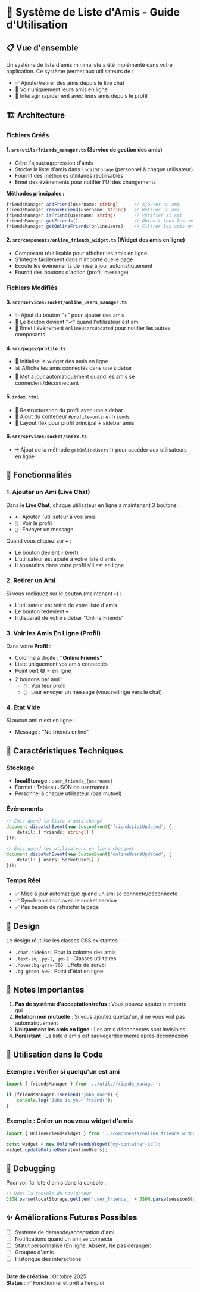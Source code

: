 # 🎉 Système de Liste d'Amis - Guide d'Utilisation

## 📋 Vue d'ensemble

Un système de liste d'amis minimaliste a été implémenté dans votre application. Ce système permet aux utilisateurs de :
- ✅ Ajouter/retirer des amis depuis le live chat
- 👀 Voir uniquement leurs amis en ligne
- 💬 Interagir rapidement avec leurs amis depuis le profil

## 🏗️ Architecture

### Fichiers Créés

#### 1. **`src/utils/friends_manager.ts`** (Service de gestion des amis)
- Gère l'ajout/suppression d'amis
- Stocke la liste d'amis dans `localStorage` (personnel à chaque utilisateur)
- Fournit des méthodes utilitaires réutilisables
- Émet des événements pour notifier l'UI des changements

**Méthodes principales :**
```typescript
friendsManager.addFriend(username: string)      // Ajouter un ami
friendsManager.removeFriend(username: string)   // Retirer un ami
friendsManager.isFriend(username: string)       // Vérifier si ami
friendsManager.getFriends()                     // Obtenir tous les amis
friendsManager.getOnlineFriends(onlineUsers)    // Filtrer les amis en ligne
```

#### 2. **`src/components/online_friends_widget.ts`** (Widget des amis en ligne)
- Composant réutilisable pour afficher les amis en ligne
- S'intègre facilement dans n'importe quelle page
- Écoute les événements de mise à jour automatiquement
- Fournit des boutons d'action (profil, message)

### Fichiers Modifiés

#### 3. **`src/services/socket/online_users_manager.ts`**
- ✨ Ajout du bouton "+" pour ajouter des amis
- 🔄 Le bouton devient "✓" quand l'utilisateur est ami
- 📡 Émet l'événement `onlineUsersUpdated` pour notifier les autres composants

#### 4. **`src/pages/profile.ts`**
- 🎯 Initialise le widget des amis en ligne
- 📊 Affiche les amis connectés dans une sidebar
- 🔄 Met à jour automatiquement quand les amis se connectent/déconnectent

#### 5. **`index.html`**
- 📐 Restructuration du profil avec une sidebar
- 🎨 Ajout du conteneur `#profile-online-friends`
- 💪 Layout flex pour profil principal + sidebar amis

#### 6. **`src/services/socket/index.ts`**
- ➕ Ajout de la méthode `getOnlineUsers()` pour accéder aux utilisateurs en ligne

## 🎯 Fonctionnalités

### 1. Ajouter un Ami (Live Chat)

Dans le **Live Chat**, chaque utilisateur en ligne a maintenant 3 boutons :
- **`+`** : Ajouter l'utilisateur à vos amis
- **`👤`** : Voir le profil
- **`💬`** : Envoyer un message

Quand vous cliquez sur **`+`** :
- Le bouton devient **`✓`** (vert)
- L'utilisateur est ajouté à votre liste d'amis
- Il apparaîtra dans votre profil s'il est en ligne

### 2. Retirer un Ami

Si vous recliquez sur le bouton (maintenant **`✓`**) :
- L'utilisateur est retiré de votre liste d'amis
- Le bouton redevient **`+`**
- Il disparaît de votre sidebar "Online Friends"

### 3. Voir les Amis En Ligne (Profil)

Dans votre **Profil** :
- Colonne à droite : **"Online Friends"**
- Liste uniquement vos amis connectés
- Point vert 🟢 = en ligne
- 2 boutons par ami :
  - **`👤`** : Voir leur profil
  - **`💬`** : Leur envoyer un message (vous redirige vers le chat)

### 4. État Vide

Si aucun ami n'est en ligne :
- Message : "No friends online"

## 🔧 Caractéristiques Techniques

### Stockage
- **localStorage** : `user_friends_{username}`
- Format : Tableau JSON de usernames
- Personnel à chaque utilisateur (pas mutuel)

### Événements
```typescript
// Émis quand la liste d'amis change
document.dispatchEvent(new CustomEvent('friendsListUpdated', {
    detail: { friends: string[] }
}));

// Émis quand les utilisateurs en ligne changent
document.dispatchEvent(new CustomEvent('onlineUsersUpdated', {
    detail: { users: SocketUser[] }
}));
```

### Temps Réel
- ✅ Mise à jour automatique quand un ami se connecte/déconnecte
- ✅ Synchronisation avec le socket service
- ✅ Pas besoin de rafraîchir la page

## 🎨 Design

Le design réutilise les classes CSS existantes :
- `.chat-sidebar` : Pour la colonne des amis
- `.text-sm`, `.py-2`, `.px-2` : Classes utilitaires
- `.hover:bg-gray-700` : Effets de survol
- `.bg-green-500` : Point d'état en ligne

## 📝 Notes Importantes

1. **Pas de système d'acceptation/refus** : Vous pouvez ajouter n'importe qui
2. **Relation non mutuelle** : Si vous ajoutez quelqu'un, il ne vous voit pas automatiquement
3. **Uniquement les amis en ligne** : Les amis déconnectés sont invisibles
4. **Persistant** : La liste d'amis est sauvegardée même après déconnexion

## 🚀 Utilisation dans le Code

### Exemple : Vérifier si quelqu'un est ami
```typescript
import { friendsManager } from '../utils/friends_manager';

if (friendsManager.isFriend('john_doe')) {
    console.log('John is your friend!');
}
```

### Exemple : Créer un nouveau widget d'amis
```typescript
import { OnlineFriendsWidget } from '../components/online_friends_widget';

const widget = new OnlineFriendsWidget('my-container-id');
widget.updateOnlineUsers(onlineUsers);
```

## 🐛 Debugging

Pour voir la liste d'amis dans la console :
```javascript
// Dans la console du navigateur
JSON.parse(localStorage.getItem('user_friends_' + JSON.parse(sessionStorage.getItem('user')).username))
```

## ✨ Améliorations Futures Possibles

- [ ] Système de demande/acceptation d'ami
- [ ] Notifications quand un ami se connecte
- [ ] Statut personnalisé (En ligne, Absent, Ne pas déranger)
- [ ] Groupes d'amis
- [ ] Historique des interactions

---

**Date de création** : Octobre 2025  
**Status** : ✅ Fonctionnel et prêt à l'emploi
